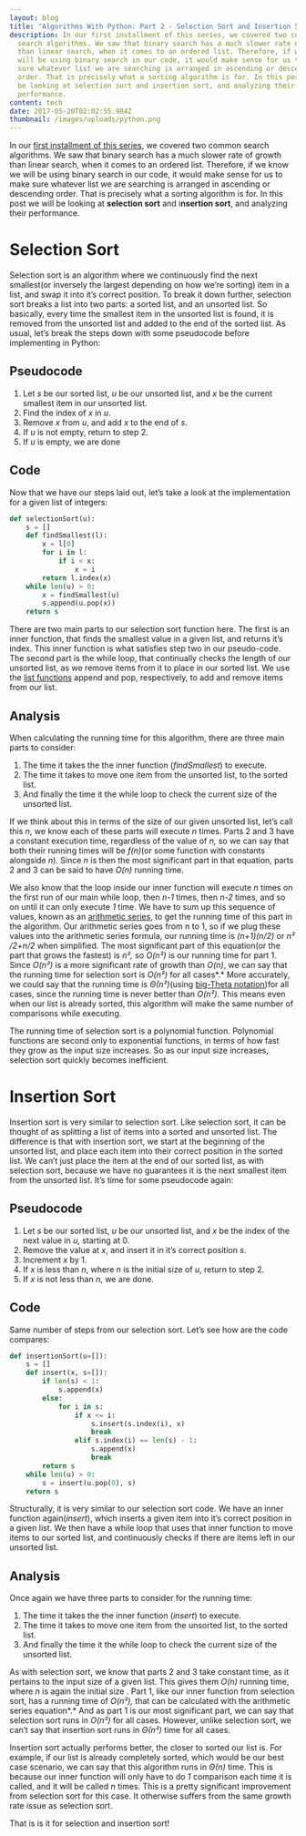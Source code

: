 ```yaml
---
layout: blog
title: "Algorithms With Python: Part 2 - Selection Sort and Insertion Sort"
description: In our first installment of this series, we covered two common
  search algorithms. We saw that binary search has a much slower rate of growth
  than linear search, when it comes to an ordered list. Therefore, if we know we
  will be using binary search in our code, it would make sense for us to make
  sure whatever list we are searching is arranged in ascending or descending
  order. That is precisely what a sorting algorithm is for. In this post we will
  be looking at selection sort and insertion sort, and analyzing their
  performance.
content: tech
date: 2017-05-20T02:02:55.984Z
thumbnail: /images/uploads/python.png
---
```





In our [first installment of this series](https://ralphdugue.com/tech/2022-12-14-algorithms-with-python-part-1-intro-linear-search-and-binary-search), we covered two common search algorithms. We saw that binary search has a much slower rate of growth than linear search, when it comes to an ordered list. Therefore, if we know we will be using binary search in our code, it would make sense for us to make sure whatever list we are searching is arranged in ascending or descending order. That is precisely what a sorting algorithm is for. In this post we will be looking at **selection sort** and i**nsertion sort**, and analyzing their performance.



<!--StartFragment-->

# Selection Sort

Selection sort is an algorithm where we continuously find the next smallest(or inversely the largest depending on how we’re sorting) item in a list, and swap it into it’s correct position. To break it down further, selection sort breaks a list into two parts: a sorted list, and an unsorted list. So basically, every time the smallest item in the unsorted list is found, it is removed from the unsorted list and added to the end of the sorted list. As usual, let’s break the steps down with some pseudocode before implementing in Python:

<!--EndFragment-->

<!--StartFragment-->

## Pseudocode

1. Let *s* be our sorted list, *u* be our unsorted list, and *x* be the current smallest item in our unsorted list.
2. Find the index of *x* in *u*.
3. Remove *x* from *u*, and add *x* to the end of *s*.
4. If *u* is not empty, return to step 2.
5. If *u* is empty, we are done

<!--EndFragment-->

<!--StartFragment-->

## Code

Now that we have our steps laid out, let’s take a look at the implementation for a given list of integers:

<!--EndFragment-->

```python
def selectionSort(u):
	s = []
	def findSmallest(l):
		x = l[0]
		for i in l:
			if i < x:
				x = i
		return l.index(x)
	while len(u) > 0:
		x = findSmallest(u)
		s.append(u.pop(x))
	return s
```

<!--StartFragment-->

There are two main parts to our selection sort function here. The first is an inner function, that finds the smallest value in a given list, and returns it’s index. This inner function is what satisfies step two in our pseudo-code. The second part is the while loop, that continually checks the length of our unsorted list, as we remove items from it to place in our sorted list. We use the [list functions](https://docs.python.org/2/tutorial/datastructures.html) append and pop, respectively, to add and remove items from our list.

<!--EndFragment-->

<!--StartFragment-->

## Analysis

When calculating the running time for this algorithm, there are three main parts to consider:

1. The time it takes the the inner function (*findSmallest*) to execute.
2. The time it takes to move one item from the unsorted list, to the sorted list.
3. And finally the time it the while loop to check the current size of the unsorted list.

If we think about this in terms of the size of our given unsorted list, let’s call this *n*, we know each of these parts will execute *n* times. Parts 2 and 3 have a constant execution time, regardless of the value of *n,* so we can say that both their running times will be *f(n)*(or some function with constants alongside *n*)*.* Since *n* is then the most significant part in that equation, parts 2 and 3 can be said to have *O(n)* running time.

We also know that the loop inside our inner function will execute *n* times on the first run of our main while loop, then *n-1* times, then *n-2* times, and so on until it can only execute *1* time. We have to sum up this sequence of values, known as an [arithmetic series](https://www.khanacademy.org/math/calculus-home/series-calc/series-calculus/v/formula-for-arithmetic-series), to get the running time of this part in the algorithm. Our arithmetic series goes from n to 1, so if we plug these values into the arithmetic series formula, our running time is *(n+1)(n/2)* or *n²​/2+n/2* when simplified. The most significant part of this equation(or the part that grows the fastest) is *n²,* so *O(n²)* is our running time for part 1. Since *O(n²)* is a more significant rate of growth than *O(n)*, we can say that the running time for selection sort is *O(n²)* for all cases*.* More accurately, we could say that the running time is *Θ(n​²​​)*(using [big-Theta notation](https://www.khanacademy.org/computing/computer-science/algorithms/asymptotic-notation/a/big-big-theta-notation))for all cases, since the running time is never better than *O(n²).* This means even when our list is already sorted, this algorithm will make the same number of comparisons while executing.

The running time of selection sort is a polynomial function. Polynomial functions are second only to exponential functions, in terms of how fast they grow as the input size increases. So as our input size increases, selection sort quickly becomes inefficient.

<!--EndFragment-->

<!--StartFragment-->

# Insertion Sort

Insertion sort is very similar to selection sort. Like selection sort, it can be thought of as splitting a list of items into a sorted and unsorted list. The difference is that with insertion sort, we start at the beginning of the unsorted list, and place each item into their correct position in the sorted list. We can’t just place the item at the end of our sorted list, as with selection sort, because we have no guarantees it is the next smallest item from the unsorted list. It’s time for some pseudocode again:

## Pseudocode

1. Let *s* be our sorted list, *u* be our unsorted list, and *x* be the index of the next value in *u,* starting at 0.
2. Remove the value at *x*, and insert it in it’s correct position *s*.
3. Increment *x* by 1.
4. If *x* is less than *n*, where *n* is the initial size of *u*, return to step 2.
5. If *x* is not less than *n*, we are done.

## Code

Same number of steps from our selection sort. Let’s see how are the code compares:

<!--EndFragment-->

```python
def insertionSort(u=[]):
    s = []
    def insert(x, s=[]):
        if len(s) < 1:
            s.append(x)
        else:
            for i in s:
                if x <= i:
                    s.insert(s.index(i), x)
                    break
                elif s.index(i) == len(s) - 1:
                    s.append(x)
                    break
        return s
    while len(u) > 0:
        s = insert(u.pop(0), s)
    return s
```

<!--StartFragment-->

Structurally, it is very similar to our selection sort code. We have an inner function again(*insert*), which inserts a given item into it’s correct position in a given list. We then have a while loop that uses that inner function to move items to our sorted list, and continuously checks if there are items left in our unsorted list.

## Analysis

Once again we have three parts to consider for the running time:

1. The time it takes the the inner function (*insert*) to execute.
2. The time it takes to move one item from the unsorted list, to the sorted list.
3. And finally the time it the while loop to check the current size of the unsorted list.

As with selection sort, we know that parts 2 and 3 take constant time, as it pertains to the input size of a given list. This gives them *O(n)* running time, where *n* is again the initial size . Part 1, like our inner function from selection sort, has a running time of *O(n²),* that can be calculated with the arithmetic series equation*.* And as part 1 is our most significant part, we can say that selection sort runs in *O(n²)* for all cases. However, unlike selection sort, we can’t say that insertion sort runs in *Θ(n​²​​)* time for all cases.

Insertion sort actually performs better, the closer to sorted our list is. For example, if our list is already completely sorted, which would be our best case scenario, we can say that this algorithm runs in *Θ(n)* time. This is because our inner function will only have to do *1* comparison each time it is called, and it will be called *n* times. This is a pretty significant improvement from selection sort for this case. It otherwise suffers from the same growth rate issue as selection sort.

<!--EndFragment-->

<!--StartFragment-->

That is is it for selection and insertion sort!

<!--EndFragment-->